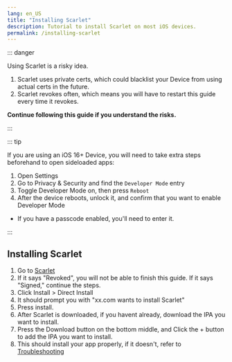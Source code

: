 ```yaml
---
lang: en_US
title: "Installing Scarlet"
description: Tutorial to install Scarlet on most iOS devices.
permalink: /installing-scarlet
---
```


::: danger

Using Scarlet is a risky idea.
1. Scarlet uses private certs, which could blacklist your Device from using actual certs in the future. 
2. Scarlet revokes often, which means you will have to restart this guide every time it revokes.

**Continue following this guide if you understand the risks.**


:::

::: tip

If you are using an iOS 16+ Device, you will need to take extra steps beforehand to open sideloaded apps:

1. Open Settings
1. Go to Privacy & Security and find the `Developer Mode` entry
1. Toggle Developer Mode on, then press `Reboot`
1. After the device reboots, unlock it, and confirm that you want to enable Developer Mode
  - If you have a passcode enabled, you'll need to enter it.

:::


## Installing Scarlet


1. Go to [Scarlet](https://usescarlet.com/#install) 
2. If it says "Revoked", you will not be able to finish this guide. If it says "Signed," continue the steps.
3. Click Install > Direct Install
4. It should prompt you with "xx.com wants to install Scarlet" 
5. Press install.
6. After Scarlet is downloaded, if you havent already, download the IPA you want to install.
7. Press the Download button on the bottom middle, and Click the + button to add the IPA you want to install.
8. This should install your app properly, if it doesn't, refer to [Troubleshooting](https://jermification.github.io/troubleshooting/)
